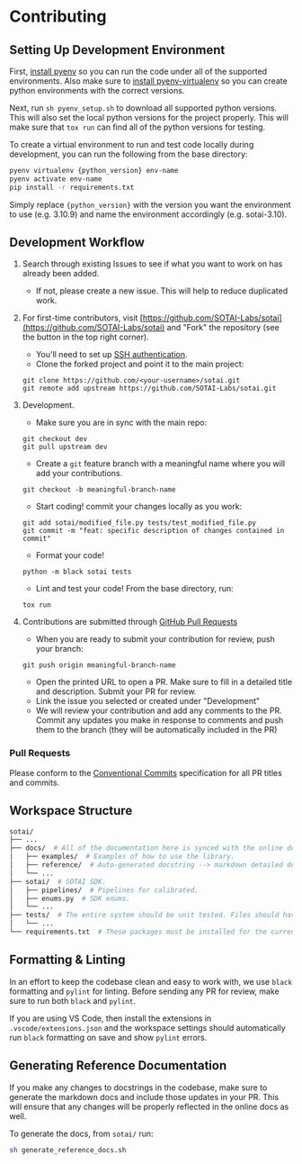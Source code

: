 # Contributing

## Setting Up Development Environment

First, [install pyenv](https://github.com/pyenv/pyenv#installation) so you can run the code under all of the supported environments. Also make sure to [install pyenv-virtualenv](https://github.com/pyenv/pyenv-virtualenv#installation) so you can create python environments with the correct versions.

Next, run `sh pyenv_setup.sh` to download all supported python versions. This will also set the local python versions for the project properly. This will make sure that `tox run` can find all of the python versions for testing.

To create a virtual environment to run and test code locally during development, you can run the following from the base directory:

```sh
pyenv virtualenv {python_version} env-name
pyenv activate env-name
pip install -r requirements.txt
```

Simply replace `{python_version}` with the version you want the environment to use (e.g. 3.10.9) and name the environment accordingly (e.g. sotai-3.10).

## Development Workflow

1. Search through existing Issues to see if what you want to work on has already been added.
   - If not, please create a new issue. This will help to reduce duplicated work.
2. For first-time contributors, visit [https://github.com/SOTAI-Labs/sotai](https://github.com/SOTAI-Labs/sotai) and "Fork" the repository (see the button in the top right corner).

   - You'll need to set up [SSH authentication](https://docs.github.com/en/authentication/connecting-to-github-with-ssh).
   - Clone the forked project and point it to the main project:

   ```shell
   git clone https://github.com/<your-username>/sotai.git
   git remote add upstream https://github.com/SOTAI-Labs/sotai.git
   ```

3. Development.

   - Make sure you are in sync with the main repo:

   ```shell
   git checkout dev
   git pull upstream dev
   ```

   - Create a `git` feature branch with a meaningful name where you will add your contributions.

   ```shell
   git checkout -b meaningful-branch-name
   ```

   - Start coding! commit your changes locally as you work:

   ```shell
   git add sotai/modified_file.py tests/test_modified_file.py
   git commit -m "feat: specific description of changes contained in commit"
   ```

   - Format your code!

   ```shell
   python -m black sotai tests
   ```

   - Lint and test your code! From the base directory, run:

   ```shell
   tox run
   ```

4. Contributions are submitted through [GitHub Pull Requests](https://help.github.com/en/github/collaborating-with-issues-and-pull-requests/about-pull-requests)

   - When you are ready to submit your contribution for review, push your branch:

   ```shell
   git push origin meaningful-branch-name
   ```

   - Open the printed URL to open a PR. Make sure to fill in a detailed title and description. Submit your PR for review.
   - Link the issue you selected or created under "Development"
   - We will review your contribution and add any comments to the PR. Commit any updates you make in response to comments and push them to the branch (they will be automatically included in the PR)

### Pull Requests

Please conform to the [Conventional Commits](https://www.conventionalcommits.org/en/v1.0.0/) specification for all PR titles and commits.

## Workspace Structure

```bash
sotai/
├── ...
├── docs/  # All of the documentation here is synced with the online docs.
│   ├── examples/  # Examples of how to use the library.
│   ├── reference/  # Auto-generated docstring --> markdown detailed documentation.
│   └── ...
├── sotai/  # SOTAI SDK.
│   ├── pipelines/  # Pipelines for calibrated.
│   ├── enums.py  # SDK enums.
│   └── ...
├── tests/  # The entire system should be unit tested. Files should have corresponding test_*.py files here.
│   └── ...
└── requirements.txt  # These packages must be installed for the current development branch to work.
```

## Formatting & Linting

In an effort to keep the codebase clean and easy to work with, we use `black` formatting and `pylint` for linting. Before sending any PR for review, make sure to run both `black` and `pylint`.

If you are using VS Code, then install the extensions in `.vscode/extensions.json` and the workspace settings should automatically run `black` formatting on save and show `pylint` errors.

## Generating Reference Documentation

If you make any changes to docstrings in the codebase, make sure to generate the markdown docs and include those updates in your PR. This will ensure that any changes will be properly reflected in the online docs as well.

To generate the docs, from `sotai/` run:

```bash
sh generate_reference_docs.sh
```
